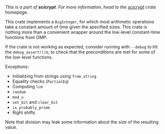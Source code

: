 _This is a part of **scicrypt**. For more information, head to the
[scicrypt](https://crates.io/crates/scicrypt) crate homepage._

This crate implements a `BigInteger`, for which most arithmetic operations take a constant amount of time given the specified sizes. This crate is nothing more than a convenient wrapper around the low-level constant-time functions from GMP.

If the crate is not working as expected, consider running with `--debug` to hit the `debug_assert!()`s, to check that the preconditions are met for some of the low-level functions.

Exceptions:
- Initializing from strings using `from_string`
- Equality checks (`PartialEq`)
- Computing `lcm` 
- `random`
- `mod_u`
- `set_bit` and `clear_bit`
- `is_probably_prime`
- Right shifts

Note that division may leak some information about the size of the resulting value.
